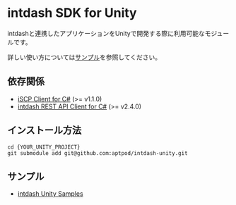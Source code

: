# intdash SDK for Unity

intdashと連携したアプリケーションをUnityで開発する際に利用可能なモジュールです。

詳しい使い方については[サンプル](https://github.com/aptpod/intdash-unity-samples)を参照してください。

## 依存関係

- [iSCP Client for C#](https://github.com/aptpod/iscp-cs) (>= v1.1.0)
- [intdash REST API Client for C#](https://docs.intdash.jp/manual/api-sdk-docs-site/latest/ja/rest/rest-libraries.html) (>= v2.4.0)

## インストール方法

```
cd {YOUR_UNITY_PROJECT}
git submodule add git@github.com:aptpod/intdash-unity.git
```

## サンプル

- [intdash Unity Samples](https://github.com/aptpod/intdash-unity-samples)